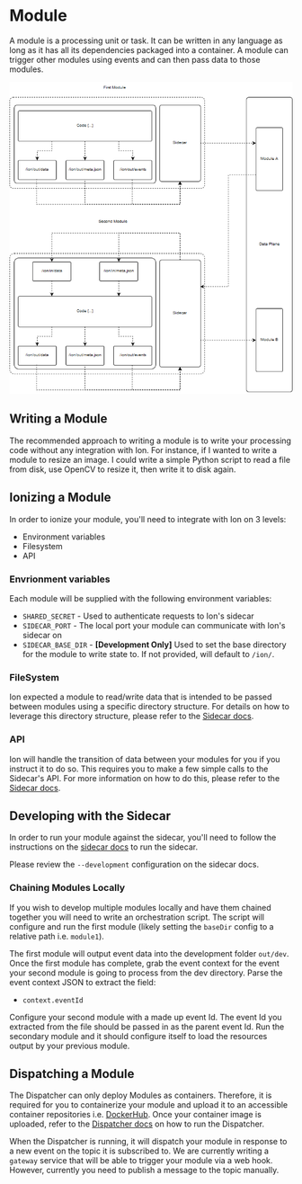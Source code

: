 # Module
A module is a processing unit or task. It can be written in any language as long as it has all its dependencies packaged into a container. A module can trigger other modules using events and can then pass data to those modules.

![](../docs/ion-module.png)

## Writing a Module
The recommended approach to writing a module is to write your processing code without any integration with Ion. For instance, if I wanted to write a module to resize an image. I could write a simple Python script to read a file from disk, use OpenCV to resize it, then write it to disk again.

## Ionizing a Module
In order to ionize your module, you'll need to integrate with Ion on 3 levels:

* Environment variables
* Filesystem
* API

### Envrionment variables
Each module will be supplied with the following environment variables:
* `SHARED_SECRET` - Used to authenticate requests to Ion's sidecar
* `SIDECAR_PORT` - The local port your module can communicate with Ion's sidecar on
* `SIDECAR_BASE_DIR` - **[Development Only]** Used to set the base directory for the module to write state to. If not provided, will default to `/ion/`.

### FileSystem
Ion expected a module to read/write data that is intended to be passed between modules using a specific directory structure. For details on how to leverage this directory structure, please refer to the [Sidecar docs](../sidecar/README.md).

### API
Ion will handle the transition of data between your modules for you if you instruct it to do so. This requires you to make a few simple calls to the Sidecar's API. For more information on how to do this, please refer to the [Sidecar docs](../sidecar/README.md).

## Developing with the Sidecar
In order to run your module against the sidecar, you'll need to follow the instructions on the [sidecar docs](../sidecar/README.md) to run the sidecar.

Please review the `--development` configuration on the sidecar docs.

### Chaining Modules Locally
If you wish to develop multiple modules locally and have them chained together you will need to write an orchestration script. The script will configure and run the first module (likely setting the `baseDir` config to a relative path i.e. `module1`).

The first module will output event data into the development folder `out/dev`. Once the first module has complete, grab the event context for the event your second module is going to process from the dev directory. Parse the event context JSON to extract the field:

* `context.eventId`

Configure your second module with a made up event Id. The event Id you extracted from the file should be passed in as the parent event Id. Run the secondary module and it should configure itself to load the resources output by your previous module.

## Dispatching a Module
The Dispatcher can only deploy Modules as containers. Therefore, it is required for you to containerize your module and upload it to an accessible container repositories i.e. [DockerHub](https://hub.docker.com). Once your container image is uploaded, refer to the [Dispatcher docs](../dispatcher/README.md) on how to run the Dispatcher.

When the Dispatcher is running, it will dispatch your module in response to a new event on the topic it is subscribed to. We are currently writing a `gateway` service that will be able to trigger your module via a web hook. However, currently you need to publish a message to the topic manually.

